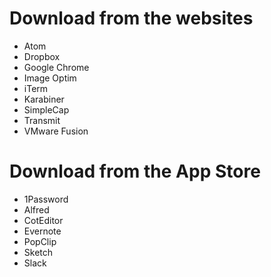 # Download from the websites
- Atom
- Dropbox
- Google Chrome
- Image Optim
- iTerm
- Karabiner
- SimpleCap
- Transmit
- VMware Fusion

# Download from the App Store
- 1Password
- Alfred
- CotEditor
- Evernote
- PopClip
- Sketch
- Slack

